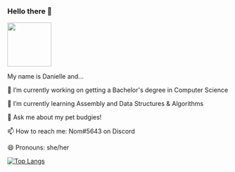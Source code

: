 ### Hello there 👋

<div id="header" align="left">
  <img src="https://c.tenor.com/ftqs42Yna-oAAAAC/mochi-mochi-hello-white-mochi-mochi.gif" width="100"/>
</div>

My name is Danielle and...

<!--
**cakecandy/cakecandy** is a ✨ _special_ ✨ repository because its `README.md` (this file) appears on your GitHub profile.

Here are some ideas to get you started:

🔭 I’m currently working on ...
🌱 I’m currently learning ...
👯 I’m looking to collaborate on ...
🤔 I’m looking for help with ...
💬 Ask me about ...
📫 How to reach me: ...
😄 Pronouns: ...
⚡ Fun fact: ...
-->

🔭 I’m currently working on getting a Bachelor's degree in Computer Science

🌱 I’m currently learning Assembly and Data Structures & Algorithms

💬 Ask me about my pet budgies!

📫 How to reach me: Nom#5643 on Discord

😄 Pronouns: she/her

[![Top Langs](https://github-readme-stats.vercel.app/api/top-langs/?username=cakecandy)](https://github.com/cakecandy/github-readme-stats)
